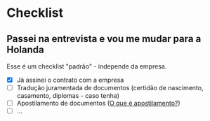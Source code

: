 # Checklist 

## Passei na entrevista e vou me mudar para a Holanda

Esse é um checklist "padrão" - independe da empresa. 

- [x] Já assinei o contrato com a empresa
- [ ] Tradução juramentada de documentos (certidão de nascimento, casamento, diplomas - caso tenha)
- [ ] Apostilamento de documentos ([O que é apostilamento?](https://www.netherlandsworldwide.nl/living-working/legalisation-of-dutch-documents-for-use-abroad/legalisation-of-dutch-documents-by-apostille))
- [ ] ...
